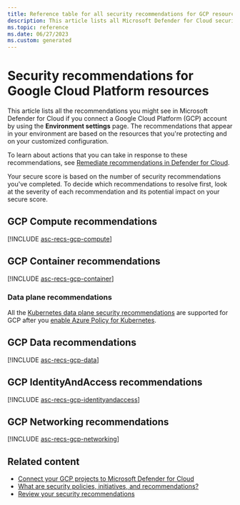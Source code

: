 ```yaml
---
title: Reference table for all security recommendations for GCP resources
description: This article lists all Microsoft Defender for Cloud security recommendations that help you harden and protect your Google Cloud Platform (GCP) resources.
ms.topic: reference
ms.date: 06/27/2023
ms.custom: generated
---
```


# Security recommendations for Google Cloud Platform resources

This article lists all the recommendations you might see in Microsoft Defender for Cloud if you connect a Google Cloud Platform (GCP) account by using the **Environment settings** page. The recommendations that appear in your environment are based on the resources that you're protecting and on your customized configuration.

To learn about actions that you can take in response to these recommendations, see [Remediate recommendations in Defender for Cloud](implement-security-recommendations.md).

Your secure score is based on the number of security recommendations you've completed. To decide which recommendations to resolve first, look at the severity of each recommendation and its potential impact on your secure score.

## <a name='recs-gcp-compute'></a>GCP Compute recommendations

[!INCLUDE [asc-recs-gcp-compute](../../includes/mdfc/mdfc-recs-gcp-compute.md)]

## <a name='recs-gcp-container'></a>GCP Container recommendations

[!INCLUDE [asc-recs-gcp-container](../../includes/mdfc/mdfc-recs-gcp-container.md)]

### Data plane recommendations

All the [Kubernetes data plane security recommendations](kubernetes-workload-protections.md#view-and-configure-the-bundle-of-recommendations) are supported for GCP after you [enable Azure Policy for Kubernetes](kubernetes-workload-protections.md#enable-kubernetes-data-plane-hardening).

## <a name='recs-gcp-data'></a>GCP Data recommendations

[!INCLUDE [asc-recs-gcp-data](../../includes/mdfc/mdfc-recs-gcp-data.md)]

## <a name='recs-gcp-identityandaccess'></a>GCP IdentityAndAccess recommendations

[!INCLUDE [asc-recs-gcp-identityandaccess](../../includes/mdfc/mdfc-recs-gcp-identityandaccess.md)]

## <a name='recs-gcp-networking'></a> GCP Networking recommendations

[!INCLUDE [asc-recs-gcp-networking](../../includes/mdfc/mdfc-recs-gcp-networking.md)]

## Related content

- [Connect your GCP projects to Microsoft Defender for Cloud](quickstart-onboard-gcp.md)
- [What are security policies, initiatives, and recommendations?](security-policy-concept.md)
- [Review your security recommendations](review-security-recommendations.md)
